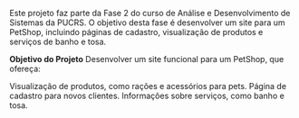 Este projeto faz parte da Fase 2 do curso de Análise e Desenvolvimento de Sistemas da PUCRS. O objetivo desta fase é desenvolver um site para um PetShop, incluindo páginas de cadastro, visualização de produtos e serviços de banho e tosa.

**Objetivo do Projeto**
Desenvolver um site funcional para um PetShop, que ofereça:

Visualização de produtos, como rações e acessórios para pets.
Página de cadastro para novos clientes.
Informações sobre serviços, como banho e tosa.
